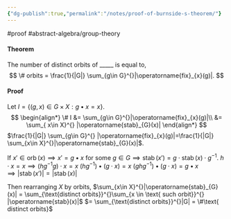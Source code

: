 ```yaml
---
{"dg-publish":true,"permalink":"/notes/proof-of-burnside-s-theorem/"}
---
```


#proof #abstract-algebra/group-theory 

#### Theorem
The number of distinct orbits of _____ is equal to,
$$
\# orbits = \frac{1}{|G|} \sum_{g\in G}^{}|\operatorname{fix}_{x}(g)|.
$$

#### Proof
Let $I= \{ (g,x) \in G\times X : g \bullet x = x \}$.
$$
\begin{align*}
\# I &= \sum_{g\in G}^{}|\operatorname{fix}_{x}(g)|\\
&= \sum_{ x\in X}^{} |\operatorname{stab}_{G}(x)|
\end{align*}
$$
$\frac{1}{|G|} \sum_{g\in G}^{} |\operatorname{fix}_{x}(g)|=\frac{1}{|G|} \sum_{x\in X}^{}|\operatorname{stab}_{G}(x)|$.

If $x'\in \operatorname{orb}(x) \implies x'=g\bullet x$ for some $g\in G \implies \operatorname{stab}(x') = g \cdot \operatorname{stab}(x) \cdot g^{-1}$.
$h\cdot x = x \implies (hg^{-1}g)\cdot x = x$
$(hg^{-1})\bullet (g\cdot x) = x$
$(ghg^{-1})\bullet (g\cdot x)=g \bullet x$
$\implies |\operatorname{stab}(x')|=|\operatorname{stab}(x)|$

Then rearranging $X$ by orbits, 
$\sum_{x\in X}^{}|\operatorname{stab}_{G}(x)| = \sum_{\text{distinct orbits}}^{}\sum_{x \in \text{ such orbit}}^{} |\operatorname{stab}(x)|$
$= \sum_{\text{distinct orbits}}^{}|G| = \#\text{ distinct orbits}$